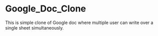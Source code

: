 # Google_Doc_Clone
This is simple clone of Google doc where multiple user can write over a single sheet simultaneously.
